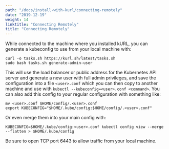```yaml
---
path: "/docs/install-with-kurl/connecting-remotely"
date: "2019-12-19"
weight: 14
linktitle: "Connecting Remotely"
title: "Connecting Remotely"
---
```


While connected to the machine where you installed kURL, you can generate a kubeconfig to use from your local machine with:

```
curl -o tasks.sh https://kurl.sh/latest/tasks.sh
sudo bash tasks.sh generate-admin-user
```

This will use the load balancer or public address for the Kubernetes API server and generate a new user with full admin privileges, and save the configuration into a file `<user>.conf` which you can then copy to another machine and use with `kubectl --kubeconfig=<user>.conf <command>`.
You can also add this config to your regular configuration with something like:

```
mv <user>.conf $HOME/config/.<user>.conf
export KUBECONFIG="$HOME/.kube/config:$HOME/config/.<user>.conf"
```

Or even merge them into your main config with:

```
KUBECONFIG=$HOME/.kube/config:<user>.conf kubectl config view --merge --flatten > $HOME/.kube/config
```

Be sure to open TCP port 6443 to allow traffic from your local machine.
